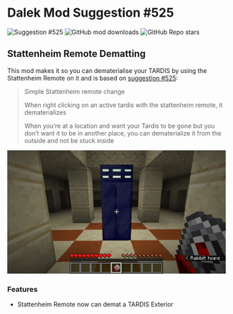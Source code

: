 # Dalek Mod Suggestion #525

![Suggestion #525](https://img.shields.io/badge/suggestion-525-blue)
![GitHub mod downloads](https://img.shields.io/github/downloads/bug1312/dm_suggestion_mods/v1.0.0%2B525/total?label=downloads)
![GitHub Repo stars](https://img.shields.io/github/stars/bug1312/dm_suggestion_mods)

## Stattenheim Remote Dematting

This mod makes it so you can dematerialise your TARDIS by using the Stattenheim Remote on it and is based on [suggestion #525](https://discord.com/channels/217396856550981633/273107511400464384/1084909225798553630):
> Simple Stattenheim remote change
>
> When right clicking on an active tardis with the stattenheim remote, it dematerializes
>
> When you’re at a location and want your Tardis to be gone but you don’t want it to be in another place, you can dematerialize it from the outside and not be stuck inside

![Player using Stattenheim Remote on TARDIS](.images/remote.gif)

### Features

- Stattenheim Remote now can demat a TARDIS Exterior